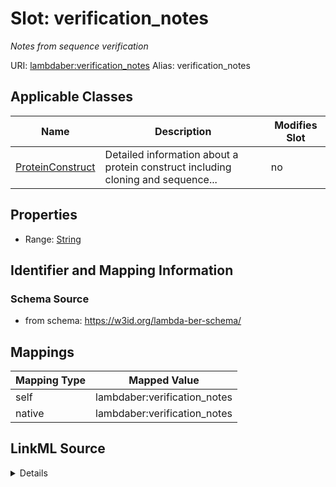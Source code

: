 

# Slot: verification_notes 


_Notes from sequence verification_





URI: [lambdaber:verification_notes](https://w3id.org/lambda-ber-schema/verification_notes)
Alias: verification_notes

<!-- no inheritance hierarchy -->





## Applicable Classes

| Name | Description | Modifies Slot |
| --- | --- | --- |
| [ProteinConstruct](ProteinConstruct.md) | Detailed information about a protein construct including cloning and sequence... |  no  |






## Properties

* Range: [String](String.md)




## Identifier and Mapping Information






### Schema Source


* from schema: https://w3id.org/lambda-ber-schema/




## Mappings

| Mapping Type | Mapped Value |
| ---  | ---  |
| self | lambdaber:verification_notes |
| native | lambdaber:verification_notes |




## LinkML Source

<details>
```yaml
name: verification_notes
description: Notes from sequence verification
from_schema: https://w3id.org/lambda-ber-schema/
rank: 1000
alias: verification_notes
owner: ProteinConstruct
domain_of:
- ProteinConstruct
range: string

```
</details>